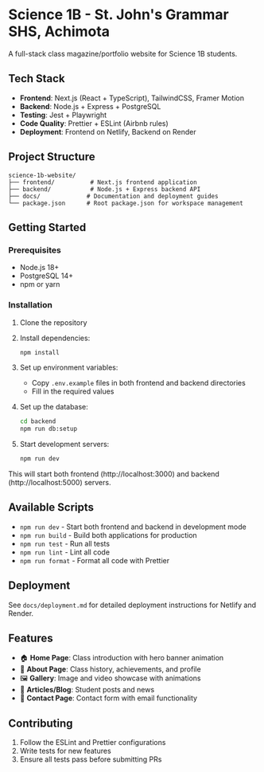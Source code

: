 # Science 1B - St. John's Grammar SHS, Achimota

A full-stack class magazine/portfolio website for Science 1B students.

## Tech Stack

- **Frontend**: Next.js (React + TypeScript), TailwindCSS, Framer Motion
- **Backend**: Node.js + Express + PostgreSQL
- **Testing**: Jest + Playwright
- **Code Quality**: Prettier + ESLint (Airbnb rules)
- **Deployment**: Frontend on Netlify, Backend on Render

## Project Structure

```
science-1b-website/
├── frontend/          # Next.js frontend application
├── backend/           # Node.js + Express backend API
├── docs/             # Documentation and deployment guides
└── package.json      # Root package.json for workspace management
```

## Getting Started

### Prerequisites

- Node.js 18+ 
- PostgreSQL 14+
- npm or yarn

### Installation

1. Clone the repository
2. Install dependencies:
   ```bash
   npm install
   ```

3. Set up environment variables:
   - Copy `.env.example` files in both frontend and backend directories
   - Fill in the required values

4. Set up the database:
   ```bash
   cd backend
   npm run db:setup
   ```

5. Start development servers:
   ```bash
   npm run dev
   ```

This will start both frontend (http://localhost:3000) and backend (http://localhost:5000) servers.

## Available Scripts

- `npm run dev` - Start both frontend and backend in development mode
- `npm run build` - Build both applications for production
- `npm run test` - Run all tests
- `npm run lint` - Lint all code
- `npm run format` - Format all code with Prettier

## Deployment

See `docs/deployment.md` for detailed deployment instructions for Netlify and Render.

## Features

- 🏠 **Home Page**: Class introduction with hero banner animation
- 📖 **About Page**: Class history, achievements, and profile
- 🖼️ **Gallery**: Image and video showcase with animations
- 📝 **Articles/Blog**: Student posts and news
- 📧 **Contact Page**: Contact form with email functionality

## Contributing

1. Follow the ESLint and Prettier configurations
2. Write tests for new features
3. Ensure all tests pass before submitting PRs
